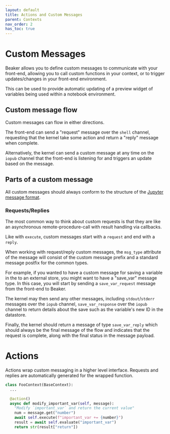 ```yaml
---
layout: default
title: Actions and Custom Messages
parent: Contexts
nav_order: 2
has_toc: true
---
```


# Custom Messages

Beaker allows you to define custom messages to communicate with your front-end,
allowing you to call custom functions in your context, or to trigger
updates/changes in your front-end environment.

This can be used to provide automatic updating of a preview widget of variables
being used within a notebook environment.

## Custom message flow

Custom messages can flow in either directions.

The front-end can send a "request" message over the `shell` channel, requesting
that the kernel take some action and return a "reply" message when complete.

Alternatively, the kernel can send a custom message at any time on the `iopub`
channel that the front-end is listening for and triggers an update based on the
message.

## Parts of a custom message

All custom messages should always conform to the structure of the
[Jupyter message format](./jupyter.html#message-format).

### Requests/Replies

The most common way to think about custom requests is that they are like an
asynchronous remote-procedure-call with result handling via callbacks.

Like with `execute`, custom messages start with a `request` and end with a
`reply`.

When working with request/reply custom messages, the `msg_type` attribute of the
message will consist of the custom message prefix and a standard message
postfix for the common types.

For example, if you wanted to have a custom message for saving a variable in the
to an external store, you might want to have a "save_var" message type. In this
case, you will start by sending a `save_var_request` message from the front-end
to Beaker.

The kernel may then send any other messages, including
`stdout`/`stderr` messages over the `iopub` channel, `save_var_response` over
the `iopub` channel to return details about the save such as the variable's new
ID in the datastore.

Finally, the kernel should return a message of type `save_var_reply` which
should always be the final message of the flow and indicates that the request is
complete, along with the final status in the message payload.

# Actions
Actions wrap custom messaging in a higher level interface. Requests
and replies are automatically generated for the wrapped function.


```python
class FooContext(BaseContext):
  ...

  @action()
  async def modify_important_var(self, message):
    "Modify `important_var` and return the current value"
    num = message.get("number")
    await self.execute(f"important_var += {number}")
    result = await self.evaluate("important_var")
    return str(result["return"])

```
